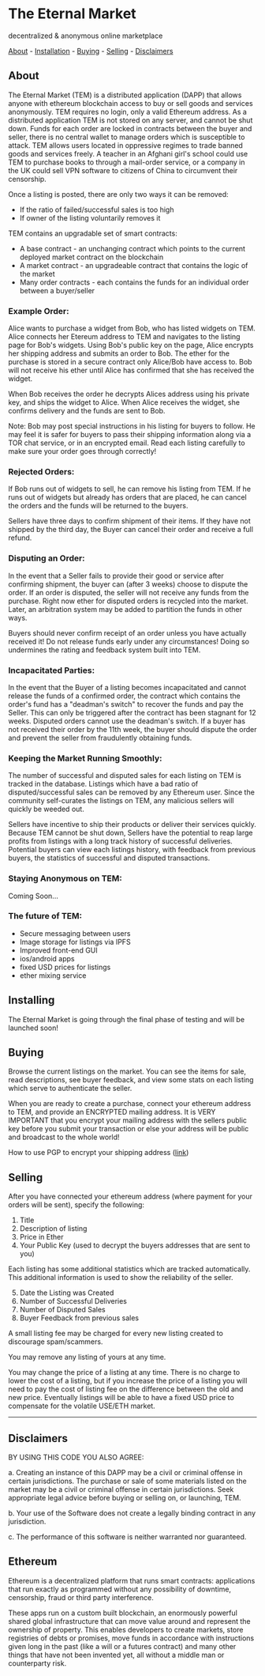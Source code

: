 # The Eternal Market
decentralized & anonymous online marketplace

[About](#about) - [Installation](#installing) - [Buying](#buying) - [Selling](#selling) - [Disclaimers](#disclaimers)


## About

The Eternal Market (TEM) is a distributed application (DAPP) that allows anyone with ethereum blockchain access to buy or sell goods and services anonymously. TEM requires no login, only a valid Ethereum address. As a distributed application TEM is not stored on any server, and cannot be shut down. Funds for each order are locked in contracts between the buyer and seller, there is no central wallet to manage orders which is susceptible to attack. TEM allows users located in oppressive regimes to trade banned goods and services freely. A teacher in an Afghani girl's school could use TEM to purchase books to through a mail-order service, or a company in the UK could sell VPN software to citizens of China to circumvent their censorship. 

Once a listing is posted, there are only two ways it can be removed:
* If the ratio of failed/successful sales is too high
* If owner of the listing voluntarily removes it

TEM contains an upgradable set of smart contracts:

* A base contract - an unchanging contract which points to the current deployed market contract on the blockchain
* A market contract - an upgradeable contract that contains the logic of the market
* Many order contracts - each contains the funds for an individual order between a buyer/seller


### Example Order:
Alice wants to purchase a widget from Bob, who has listed widgets on TEM. Alice connects her Etereum address to TEM and navigates to the listing page for Bob's widgets. Using Bob's public key on the page, Alice encrypts her shipping address and submits an order to Bob. The ether for the purchase is stored in a secure contract only Alice/Bob have access to. Bob will not receive his ether until Alice has confirmed that she has received the widget.

When Bob receives the order he decrypts Alices address using his private key, and ships the widget to Alice. When Alice receives the widget, she confirms delivery and the funds are sent to Bob.

Note: Bob may post special instructions in his listing for buyers to follow. He may feel it is safer for buyers to pass their shipping information along via a TOR chat service, or in an encrypted email. Read each listing carefully to make sure your order goes through correctly!


### Rejected Orders:
If Bob runs out of widgets to sell, he can remove his listing from TEM. If he runs out of widgets but already has orders that are placed, he can cancel the orders and the funds will be returned to the buyers.

Sellers have three days to confirm shipment of their items. If they have not shipped by the third day, the Buyer can cancel their order and receive a full refund.

### Disputing an Order:
In the event that a Seller fails to provide their good or service after confirming shipment, the buyer can (after 3 weeks) choose to dispute the order. If an order is disputed, the seller will not receive any funds from the purchase. Right now ether for disputed orders is recycled into the market. Later, an arbitration system may be added to partition the funds in other ways.

Buyers should never confirm receipt of an order unless you have actually received it! Do not release funds early under any circumstances! Doing so undermines the rating and feedback system built into TEM.


### Incapacitated Parties:
In the event that the Buyer of a listing becomes incapacitated and cannot release the funds of a confirmed order, the contract which contains the order's fund has a "deadman's switch" to recover the funds and pay the Seller. This can only be triggered after the contract has been stagnant for 12 weeks. Disputed orders cannot use the deadman's switch. If a buyer has not received their order by the 11th week, the buyer should dispute the order and prevent the seller from fraudulently obtaining funds.

### Keeping the Market Running Smoothly:
The number of successful and disputed sales for each listing on TEM is tracked in the database. Listings which have a bad ratio of disputed/successful sales can be removed by any Ethereum user. Since the community self-curates the listings on TEM, any malicious sellers will quickly be weeded out.

Sellers have incentive to ship their products or deliver their services quickly. Because TEM cannot be shut down, Sellers have the potential to reap large profits from listings with a long track history of successful deliveries. Potential buyers can view each listings history, with feedback from previous buyers, the statistics of successful and disputed transactions.

### Staying Anonymous on TEM:

Coming Soon...

### The future of TEM:

* Secure messaging between users
* Image storage for listings via IPFS
* Improved front-end GUI
* ios/android apps
* fixed USD prices for listings
* ether mixing service 

## Installing

The Eternal Market is going through the final phase of testing and will be launched soon!

## Buying
Browse the current listings on the market. You can see the items for sale, read descriptions, see buyer feedback, and view some stats on each listing which serve to authenticate the seller.

When you are ready to create a purchase, connect your ethereum address to TEM, and provide an ENCRYPTED mailing address. It is VERY IMPORTANT that you encrypt your mailing address with the sellers public key before you submit your transaction or else your address will be public and broadcast to the whole world!

How to use PGP to encrypt your shipping address ([link](http://www.bitcoinnotbombs.com/beginners-guide-to-pgp/))


## Selling

After you have connected your ethereum address (where payment for your orders will be sent),
specify the following:
1) Title
2) Description of listing
3) Price in Ether
4) Your Public Key (used to decrypt the buyers addresses that are sent to you)

Each listing has some additional statistics which are tracked automatically. This additional
information is used to show the reliability of the seller.

5) Date the Listing was Created
6) Number of Successful Deliveries 
7) Number of Disputed Sales
8) Buyer Feedback from previous sales

A small listing fee may be charged for every new listing created to discourage spam/scammers. 

You may remove any listing of yours at any time. 

You may change the price of a listing at any time. There is no charge to lower the cost of a listing, but if you increase the price of a listing you will need to pay the cost of listing fee on the difference between the old and new price. Eventually listings will be able to have a fixed USD price to compensate for the volatile USE/ETH market. 
___________________________________________________________________________


## Disclaimers

BY USING THIS CODE YOU ALSO AGREE:

a. Creating an instance of this DAPP may be a civil or criminal offense in certain jurisdictions. The purchase or sale of some materials listed on the market may be a civil or criminal offense in certain jurisdictions. Seek appropriate legal advice before buying or selling on, or launching, TEM.

b. Your use of the Software does not create a legally binding contract in any jurisdiction.

c. The performance of this software is neither warranted nor guaranteed.


## Ethereum

Ethereum is a  decentralized platform that runs smart contracts: applications that run exactly as programmed without any possibility of downtime, censorship, fraud or third party interference.

These apps run on a custom built blockchain, an enormously powerful shared global infrastructure that can move value around and represent the ownership of property. This enables developers to create markets, store registries of debts or promises, move funds in accordance with instructions given long in the past (like a will or a futures contract) and many other things that have not been invented yet, all without a middle man or counterparty risk.
